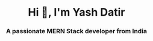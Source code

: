 <h1 align="center">Hi 👋, I'm Yash Datir</h1>
<h3 align="center">A passionate MERN Stack developer from India</h3>
